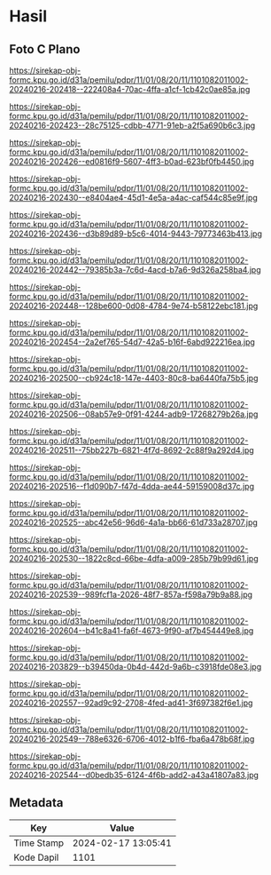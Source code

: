 # Hasil

## Foto C Plano

https://sirekap-obj-formc.kpu.go.id/d31a/pemilu/pdpr/11/01/08/20/11/1101082011002-20240216-202418--222408a4-70ac-4ffa-a1cf-1cb42c0ae85a.jpg

https://sirekap-obj-formc.kpu.go.id/d31a/pemilu/pdpr/11/01/08/20/11/1101082011002-20240216-202423--28c75125-cdbb-4771-91eb-a2f5a690b6c3.jpg

https://sirekap-obj-formc.kpu.go.id/d31a/pemilu/pdpr/11/01/08/20/11/1101082011002-20240216-202426--ed0816f9-5607-4ff3-b0ad-623bf0fb4450.jpg

https://sirekap-obj-formc.kpu.go.id/d31a/pemilu/pdpr/11/01/08/20/11/1101082011002-20240216-202430--e8404ae4-45d1-4e5a-a4ac-caf544c85e9f.jpg

https://sirekap-obj-formc.kpu.go.id/d31a/pemilu/pdpr/11/01/08/20/11/1101082011002-20240216-202436--d3b89d89-b5c6-4014-9443-79773463b413.jpg

https://sirekap-obj-formc.kpu.go.id/d31a/pemilu/pdpr/11/01/08/20/11/1101082011002-20240216-202442--79385b3a-7c6d-4acd-b7a6-9d326a258ba4.jpg

https://sirekap-obj-formc.kpu.go.id/d31a/pemilu/pdpr/11/01/08/20/11/1101082011002-20240216-202448--128be600-0d08-4784-9e74-b58122ebc181.jpg

https://sirekap-obj-formc.kpu.go.id/d31a/pemilu/pdpr/11/01/08/20/11/1101082011002-20240216-202454--2a2ef765-54d7-42a5-b16f-6abd922216ea.jpg

https://sirekap-obj-formc.kpu.go.id/d31a/pemilu/pdpr/11/01/08/20/11/1101082011002-20240216-202500--cb924c18-147e-4403-80c8-ba6440fa75b5.jpg

https://sirekap-obj-formc.kpu.go.id/d31a/pemilu/pdpr/11/01/08/20/11/1101082011002-20240216-202506--08ab57e9-0f91-4244-adb9-17268279b26a.jpg

https://sirekap-obj-formc.kpu.go.id/d31a/pemilu/pdpr/11/01/08/20/11/1101082011002-20240216-202511--75bb227b-6821-4f7d-8692-2c88f9a292d4.jpg

https://sirekap-obj-formc.kpu.go.id/d31a/pemilu/pdpr/11/01/08/20/11/1101082011002-20240216-202516--f1d090b7-f47d-4dda-ae44-59159008d37c.jpg

https://sirekap-obj-formc.kpu.go.id/d31a/pemilu/pdpr/11/01/08/20/11/1101082011002-20240216-202525--abc42e56-96d6-4a1a-bb66-61d733a28707.jpg

https://sirekap-obj-formc.kpu.go.id/d31a/pemilu/pdpr/11/01/08/20/11/1101082011002-20240216-202530--1822c8cd-66be-4dfa-a009-285b79b99d61.jpg

https://sirekap-obj-formc.kpu.go.id/d31a/pemilu/pdpr/11/01/08/20/11/1101082011002-20240216-202539--989fcf1a-2026-48f7-857a-f598a79b9a88.jpg

https://sirekap-obj-formc.kpu.go.id/d31a/pemilu/pdpr/11/01/08/20/11/1101082011002-20240216-202604--b41c8a41-fa6f-4673-9f90-af7b454449e8.jpg

https://sirekap-obj-formc.kpu.go.id/d31a/pemilu/pdpr/11/01/08/20/11/1101082011002-20240216-203829--b39450da-0b4d-442d-9a6b-c3918fde08e3.jpg

https://sirekap-obj-formc.kpu.go.id/d31a/pemilu/pdpr/11/01/08/20/11/1101082011002-20240216-202557--92ad9c92-2708-4fed-ad41-3f697382f6e1.jpg

https://sirekap-obj-formc.kpu.go.id/d31a/pemilu/pdpr/11/01/08/20/11/1101082011002-20240216-202549--788e6326-6706-4012-b1f6-fba6a478b68f.jpg

https://sirekap-obj-formc.kpu.go.id/d31a/pemilu/pdpr/11/01/08/20/11/1101082011002-20240216-202544--d0bedb35-6124-4f6b-add2-a43a41807a83.jpg


## Metadata

| Key        | Value               |
| ---------- | ------------------- |
| Time Stamp | 2024-02-17 13:05:41 |
| Kode Dapil | 1101                |



